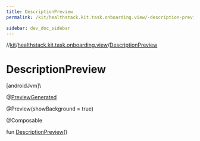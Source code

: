 ```yaml
---
title: DescriptionPreview
permalink: /kit/healthstack.kit.task.onboarding.view/-description-preview.html

sidebar: dev_doc_sidebar
---
```

//[kit](../../index.html)/[healthstack.kit.task.onboarding.view](index.html)/[DescriptionPreview](-description-preview.html)



# DescriptionPreview



[androidJvm]\




@[PreviewGenerated](../healthstack.kit.annotation/-preview-generated/index.html)



@Preview(showBackground = true)



@Composable



fun [DescriptionPreview](-description-preview.html)()




